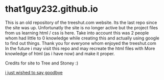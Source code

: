 # that1guy232.github.io
This is an old repository of the treeshut.com website. Its the last repo since the site was up.
Unfortunatly the site is no longer active but the project files from us learning html / css is here. 
Take into account this was 2 people whom had little to 0 knowledge while creating this and actually using google to find out things.
Thank you for everyone whom enjoyed the treeshut.com
In the future i may visit this repo and may recreate the html files with More knowledge of html (as i have now) and make it proper. 

Credits for site to Tree and Stoney :) 
<p id+"Bye"><a href="./images/goodbye.png"> i just wished to say goodbye</a></p>

